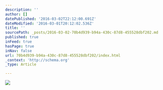 ```yaml
---
description: ''
author: []
datePublished: '2016-03-02T22:12:00.691Z'
dateModified: '2016-03-01T20:12:02.536Z'
title: ''
sourcePath: _posts/2016-03-02-70b4d939-b94a-430c-87d8-455528dbf202.md
published: true
inFeed: true
hasPage: true
inNav: false
url: 70b4d939-b94a-430c-87d8-455528dbf202/index.html
_context: 'http://schema.org'
_type: Article

---
```

![](https://the-grid-user-content.s3-us-west-2.amazonaws.com/caf71af5-d34b-4f6a-a26c-86587d6c6fc2.png)